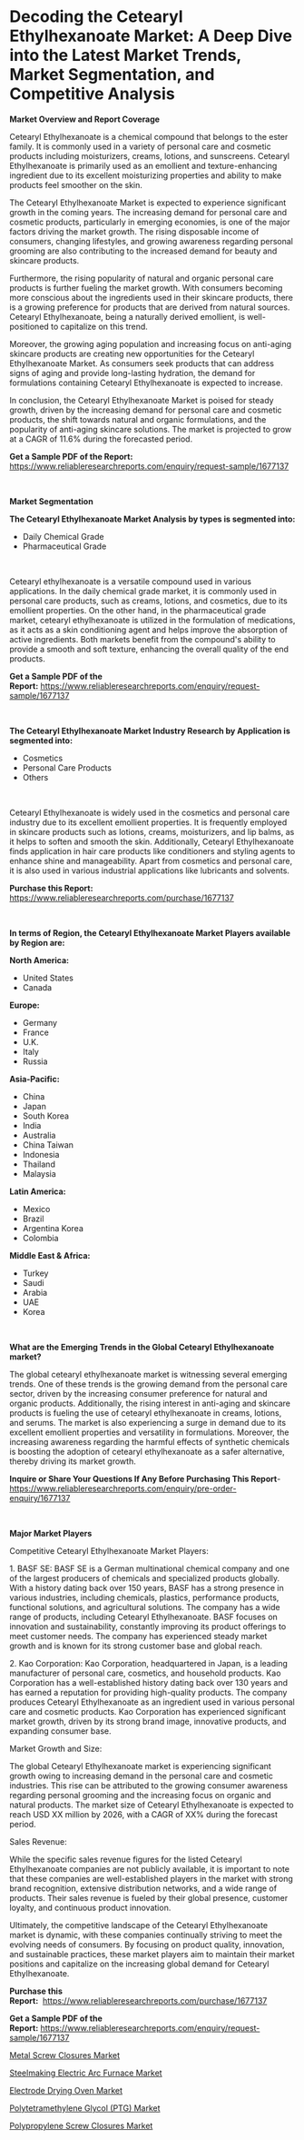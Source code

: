<p><h1>Decoding the Cetearyl Ethylhexanoate Market: A Deep Dive into the Latest Market Trends, Market Segmentation, and Competitive Analysis</h1></p><p><strong>Market Overview and Report Coverage</strong></p>
<p><p>Cetearyl Ethylhexanoate is a chemical compound that belongs to the ester family. It is commonly used in a variety of personal care and cosmetic products including moisturizers, creams, lotions, and sunscreens. Cetearyl Ethylhexanoate is primarily used as an emollient and texture-enhancing ingredient due to its excellent moisturizing properties and ability to make products feel smoother on the skin.</p><p>The Cetearyl Ethylhexanoate Market is expected to experience significant growth in the coming years. The increasing demand for personal care and cosmetic products, particularly in emerging economies, is one of the major factors driving the market growth. The rising disposable income of consumers, changing lifestyles, and growing awareness regarding personal grooming are also contributing to the increased demand for beauty and skincare products.</p><p>Furthermore, the rising popularity of natural and organic personal care products is further fueling the market growth. With consumers becoming more conscious about the ingredients used in their skincare products, there is a growing preference for products that are derived from natural sources. Cetearyl Ethylhexanoate, being a naturally derived emollient, is well-positioned to capitalize on this trend.</p><p>Moreover, the growing aging population and increasing focus on anti-aging skincare products are creating new opportunities for the Cetearyl Ethylhexanoate Market. As consumers seek products that can address signs of aging and provide long-lasting hydration, the demand for formulations containing Cetearyl Ethylhexanoate is expected to increase.</p><p>In conclusion, the Cetearyl Ethylhexanoate Market is poised for steady growth, driven by the increasing demand for personal care and cosmetic products, the shift towards natural and organic formulations, and the popularity of anti-aging skincare solutions. The market is projected to grow at a CAGR of 11.6% during the forecasted period.</p></p>
<p><strong>Get a Sample PDF of the Report:</strong> <a href="https://www.reliableresearchreports.com/enquiry/request-sample/1677137">https://www.reliableresearchreports.com/enquiry/request-sample/1677137</a></p>
<p>&nbsp;</p>
<p><strong>Market Segmentation</strong></p>
<p><strong>The Cetearyl Ethylhexanoate Market Analysis by types is segmented into:</strong></p>
<p><ul><li>Daily Chemical Grade</li><li>Pharmaceutical Grade</li></ul></p>
<p>&nbsp;</p>
<p><p>Cetearyl ethylhexanoate is a versatile compound used in various applications. In the daily chemical grade market, it is commonly used in personal care products, such as creams, lotions, and cosmetics, due to its emollient properties. On the other hand, in the pharmaceutical grade market, cetearyl ethylhexanoate is utilized in the formulation of medications, as it acts as a skin conditioning agent and helps improve the absorption of active ingredients. Both markets benefit from the compound's ability to provide a smooth and soft texture, enhancing the overall quality of the end products.</p></p>
<p><strong>Get a Sample PDF of the Report:</strong>&nbsp;<a href="https://www.reliableresearchreports.com/enquiry/request-sample/1677137">https://www.reliableresearchreports.com/enquiry/request-sample/1677137</a></p>
<p>&nbsp;</p>
<p><strong>The Cetearyl Ethylhexanoate Market Industry Research by Application is segmented into:</strong></p>
<p><ul><li>Cosmetics</li><li>Personal Care Products</li><li>Others</li></ul></p>
<p>&nbsp;</p>
<p><p>Cetearyl Ethylhexanoate is widely used in the cosmetics and personal care industry due to its excellent emollient properties. It is frequently employed in skincare products such as lotions, creams, moisturizers, and lip balms, as it helps to soften and smooth the skin. Additionally, Cetearyl Ethylhexanoate finds application in hair care products like conditioners and styling agents to enhance shine and manageability. Apart from cosmetics and personal care, it is also used in various industrial applications like lubricants and solvents.</p></p>
<p><strong>Purchase this Report:</strong>&nbsp; <a href="https://www.reliableresearchreports.com/purchase/1677137">https://www.reliableresearchreports.com/purchase/1677137</a></p>
<p>&nbsp;</p>
<p><strong>In terms of Region, the Cetearyl Ethylhexanoate Market Players available by Region are:</strong></p>
<p>
    <p> <strong> North America: </strong>
        <ul>
            <li>United States</li>
            <li>Canada</li>
        </ul>
        </p> 
    <p> <strong> Europe: </strong>
        <ul>
            <li>Germany</li>
            <li>France</li>
            <li>U.K.</li>
            <li>Italy</li>
            <li>Russia</li>
        </ul>
        </p> 
    <p> <strong> Asia-Pacific: </strong>
        <ul>
            <li>China</li>
            <li>Japan</li>
            <li>South Korea</li>
            <li>India</li>
            <li>Australia</li>
            <li>China Taiwan</li>
            <li>Indonesia</li>
            <li>Thailand</li>
            <li>Malaysia</li>
        </ul>
        </p> 
    <p> <strong> Latin America: </strong>
        <ul>
            <li>Mexico</li>
            <li>Brazil</li>
            <li>Argentina Korea</li>
            <li>Colombia</li>
        </ul>
        </p> 
    <p> <strong> Middle East & Africa: </strong>
        <ul>
            <li>Turkey</li>
            <li>Saudi</li>
            <li>Arabia</li>
            <li>UAE</li>
            <li>Korea</li>
        </ul>
    </p>
    </p>
<p>&nbsp;</p>
<p><strong>What are the Emerging Trends in the Global Cetearyl Ethylhexanoate market?</strong></p>
<p><p>The global cetearyl ethylhexanoate market is witnessing several emerging trends. One of these trends is the growing demand from the personal care sector, driven by the increasing consumer preference for natural and organic products. Additionally, the rising interest in anti-aging and skincare products is fueling the use of cetearyl ethylhexanoate in creams, lotions, and serums. The market is also experiencing a surge in demand due to its excellent emollient properties and versatility in formulations. Moreover, the increasing awareness regarding the harmful effects of synthetic chemicals is boosting the adoption of cetearyl ethylhexanoate as a safer alternative, thereby driving its market growth.</p></p>
<p><strong>Inquire or Share Your Questions If Any Before Purchasing This Report</strong>- <a href="https://www.reliableresearchreports.com/enquiry/pre-order-enquiry/1677137">https://www.reliableresearchreports.com/enquiry/pre-order-enquiry/1677137</a></p>
<p>&nbsp;</p>
<p><strong>Major Market Players</strong></p>
<p><p>Competitive Cetearyl Ethylhexanoate Market Players:</p><p>1. BASF SE: BASF SE is a German multinational chemical company and one of the largest producers of chemicals and specialized products globally. With a history dating back over 150 years, BASF has a strong presence in various industries, including chemicals, plastics, performance products, functional solutions, and agricultural solutions. The company has a wide range of products, including Cetearyl Ethylhexanoate. BASF focuses on innovation and sustainability, constantly improving its product offerings to meet customer needs. The company has experienced steady market growth and is known for its strong customer base and global reach.</p><p>2. Kao Corporation: Kao Corporation, headquartered in Japan, is a leading manufacturer of personal care, cosmetics, and household products. Kao Corporation has a well-established history dating back over 130 years and has earned a reputation for providing high-quality products. The company produces Cetearyl Ethylhexanoate as an ingredient used in various personal care and cosmetic products. Kao Corporation has experienced significant market growth, driven by its strong brand image, innovative products, and expanding consumer base.</p><p>Market Growth and Size:</p><p>The global Cetearyl Ethylhexanoate market is experiencing significant growth owing to increasing demand in the personal care and cosmetic industries. This rise can be attributed to the growing consumer awareness regarding personal grooming and the increasing focus on organic and natural products. The market size of Cetearyl Ethylhexanoate is expected to reach USD XX million by 2026, with a CAGR of XX% during the forecast period.</p><p>Sales Revenue:</p><p>While the specific sales revenue figures for the listed Cetearyl Ethylhexanoate companies are not publicly available, it is important to note that these companies are well-established players in the market with strong brand recognition, extensive distribution networks, and a wide range of products. Their sales revenue is fueled by their global presence, customer loyalty, and continuous product innovation.</p><p>Ultimately, the competitive landscape of the Cetearyl Ethylhexanoate market is dynamic, with these companies continually striving to meet the evolving needs of consumers. By focusing on product quality, innovation, and sustainable practices, these market players aim to maintain their market positions and capitalize on the increasing global demand for Cetearyl Ethylhexanoate.</p></p>
<p><strong>Purchase this Report:</strong>&nbsp;&nbsp;<a href="https://www.reliableresearchreports.com/purchase/1677137">https://www.reliableresearchreports.com/purchase/1677137</a></p>
<p></p>
<p><strong>Get a Sample PDF of the Report:</strong>&nbsp;<a href="https://www.reliableresearchreports.com/enquiry/request-sample/1677137">https://www.reliableresearchreports.com/enquiry/request-sample/1677137</a></p>
<p><p><a href="https://www.linkedin.com/pulse/decoding-metal-screw-closures-market-deep-dive-latest/">Metal Screw Closures Market</a></p><p><a href="https://medium.com/@colinom786578/steelmaking-electric-arc-furnace-market-size-growth-forecast-2023-2030-9ba1ae77ae57">Steelmaking Electric Arc Furnace Market</a></p><p><a href="https://medium.com/@bradomar67436/electrode-drying-oven-market-size-growth-forecast-2023-2030-efe57ea5373e">Electrode Drying Oven Market</a></p><p><a href="https://github.com/rahu1505/Market-Research-Report-List-1/blob/main/polytetramethylene-glycol-ptg-market.md">Polytetramethylene Glycol (PTG) Market</a></p><p><a href="https://www.linkedin.com/pulse/decoding-polypropylene-screw-closures-market-deep-dive-latest/">Polypropylene Screw Closures Market</a></p></p>